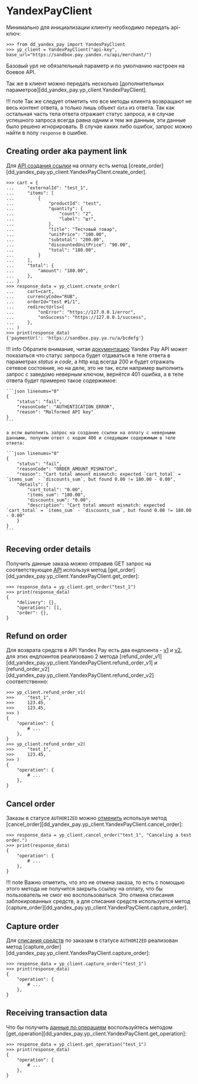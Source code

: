 # YandexPayClient

Минимально для инициализации клиенту необходимо передать api-ключ:

```pycon linenums="0"
>>> from dd_yandex_pay import YandexPayClient
>>> yp_client = YandexPayClient("api-key", base_url="https://sandbox.pay.yandex.ru/api/merchant/")
```

Базовый урл не обязательный параметр и по умолчанию настроен на боевое API.

Так же в клиент можно передать несколько [дополнительных параметров][dd_yandex_pay.yp_client.YandexPayClient].

!!! note
	Так же следует отметить что все методы клиента возвращают не весь контент ответа, а только лишь объект `data` из ответа. Так как остальная часть тела ответа отражает статус запроса, и в случае успешного запроса всегда равна одним и тем же данным, эти данные было решено игнорировать. В случае каких либо ошибок, запрос можно найти в полу `response` в ошибке.


## Creating order aka payment link

Для [API создания ссылки](https://pay.yandex.ru/ru/docs/custom/backend/yandex-pay-api/order/merchant_v1_orders-post) на оплату есть метод [create_order][dd_yandex_pay.yp_client.YandexPayClient.create_order].

```pycon linenums="0"
>>> cart = {
...     "externalId": "test_1",
...     "items": [
...         {
...             "productId": "test",
...             "quantity": {
...                 "count": "2",
...                 "label": "шт",
...             },
...             "title": "Тестовый товар",
...             "unitPrice": "100.00",
...             "subtotal": "200.00",
...             "discountedUnitPrice": "90.00",
...             "total": "180.00",
...         }
...     ],
...     "total": {
...         "amount": "180.00",
...     },
... }
>>> response_data = yp_client.create_order(
...     cart=cart,
...     currencyCode="RUB",
...     orderId="test #1/1",
...     redirectUrls={
...         "onError": "https://127.0.0.1/error",
...         "onSuccess": "https://127.0.0.1/success",
...     },
... )
>>> print(response_data)
{'paymentUrl': 'https://sandbox.pay.ya.ru/a/bcdefg'}
```

!!! info
	Обратите внимание, читая [документацию](https://pay.yandex.ru/ru/docs/custom/backend/yandex-pay-api/order/merchant_v1_orders-post#200-ok) Yandex Pay API может показаться что статус запроса будет отдаваться в теле ответа в параметрах _status_ и _code_, а http код всегда 200 и будет отражать сетевое состояние, но на деле, это не так, если например выполнить запрос с заведомо неверным ключом, вернётся 401 ошибка, а в теле ответа будет примерно такое содержимое:

	```json linenums="0"
	{
		"status": "fail",
		"reasonCode": "AUTHENTICATION_ERROR",
		"reason": "Malformed API key"
	}
	```

	а если выполнить запрос на создание ссылки на оплату с неверными данными, получим ответ с кодом 400 и следующим содержимым в теле ответа:

	```json linenums="0"
	{
		"status": "fail",
		"reasonCode": "ORDER_AMOUNT_MISMATCH",
		"reason": "Cart total amount mismatch: expected `cart_total` = `items_sum` - `discounts_sum`, but found 0.00 != 180.00 - 0.00",
		"details": {
			"cart_total": "0.00",
			"items_sum": "180.00",
			"discounts_sum": "0.00",
			"description": "Cart total amount mismatch: expected `cart_total` = `items_sum` - `discounts_sum`, but found 0.00 != 180.00 - 0.00"
		}
	}
	```


## Receving order details

Получить данные заказа можно отправив GET запрос на соответствующее [API](https://pay.yandex.ru/ru/docs/custom/backend/yandex-pay-api/order/merchant_v1_order-get) используя метод [get_order][dd_yandex_pay.yp_client.YandexPayClient.get_order]:

```pycon linenums="0"
>>> response_data = yp_client.get_order("test_1")
>>> print(response_data)
{
    "delivery": {},
    "operations": [],
    "order": {},
}
```


## Refund on order

Для возврата средств в API Yandex Pay есть два ендпоинта - [v1](https://pay.yandex.ru/ru/docs/custom/backend/yandex-pay-api/order/merchant_v1_refund-post) и [v2](https://pay.yandex.ru/ru/docs/custom/backend/yandex-pay-api/order/merchant_v2_refund-post), для этих ендпоинтов реализовано 2 метода [refund_order_v1][dd_yandex_pay.yp_client.YandexPayClient.refund_order_v1] и [refund_order_v2][dd_yandex_pay.yp_client.YandexPayClient.refund_order_v2] соответственно:


```pycon linenums="0"
>>> yp_client.refund_order_v1(
>>>     "test_1",
>>>     123.45,
>>>     123.45,
>>> )
{
    "operation": {
        # ...
    },
}
>>> yp_client.refund_order_v2(
>>>     "test_1",
>>>     123.45,
>>> )
{
    "operation": {
        # ...
    },
}
```


## Cancel order

Заказы в статусе `AUTHORIZED` можно [отменить](https://pay.yandex.ru/ru/docs/custom/backend/yandex-pay-api/order/merchant_v1_cancel-post) используя метод [cancel_order][dd_yandex_pay.yp_client.YandexPayClient.cancel_order]:

```pycon linenums="0"
>>> response_data = yp_client.cancel_order("test_1", "Canceling a test order.")
>>> print(response_data)
{
    "operation": {
        # ...
    },
}
```

!!! note
	Важно отметить, что это не отмена заказа, то есть с помощью этого метода не получится закрыть ссылку на оплату, что бы пользователь не смог ею воспользоваться. Это отмена списания заблокированных средств, а для списания средств используется метод [capture_order][dd_yandex_pay.yp_client.YandexPayClient.capture_order].


## Сapture order

Для [списания средств](https://pay.yandex.ru/ru/docs/custom/backend/yandex-pay-api/order/merchant_v1_capture-post) по заказам в статусе `AUTHORIZED` реализован метод [capture_order][dd_yandex_pay.yp_client.YandexPayClient.capture_order]:

```pycon linenums="0"
>>> response_data = yp_client.capture_order("test_1")
>>> print(response_data)
{
    "operation": {
        # ...
    },
}
```


## Receiving transaction data

Что бы получить [данные по операциям](https://pay.yandex.ru/ru/docs/custom/backend/yandex-pay-api/operation/merchant_v1_operations-get) воспользуйтесь методом [get_operation][dd_yandex_pay.yp_client.YandexPayClient.get_operation]:

```pycon linenums="0"
>>> response_data = yp_client.get_operation("test_1")
>>> print(response_data)
{
    "operation": {
        # ...
    },
}
```
